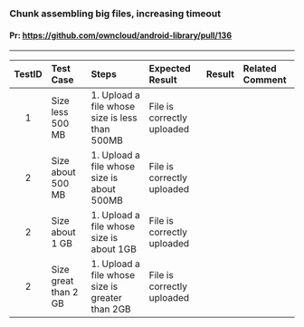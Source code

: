 ###  Chunk assembling big files, increasing timeout

#### Pr: https://github.com/owncloud/android-library/pull/136



---

 
| TestID | Test Case | Steps | Expected Result | Result | Related Comment |
| :----: | :-------- | :---- | :-------------- | :----: | :------ |
| 1 | Size less 500 MB | 1. Upload a file whose size is less than 500MB | File is correctly uploaded|  |  |
| 2 | Size about 500 MB | 1. Upload a file whose size is about 500MB | File is correctly uploaded|  |  |
| 2 | Size about 1 GB | 1. Upload a file whose size is about 1GB | File is correctly uploaded|  |  |
| 2 | Size great than 2 GB | 1. Upload a file whose size is greater than 2GB | File is correctly uploaded|  |  |